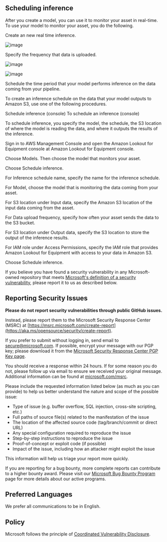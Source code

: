## Scheduling inference
After you create a model, you can use it to monitor your asset in real-time. To use your model to monitor your asset, you do the following.

Create an new real time inference.

![image](https://user-images.githubusercontent.com/36343326/175054446-79c3977d-6e18-498f-8622-3ec436c14b8c.png)


Specify the frequency that data is uploaded.

![image](https://user-images.githubusercontent.com/36343326/175054891-c5311013-94c0-4762-b9b3-5353cb442711.png)


![image](https://user-images.githubusercontent.com/36343326/175054762-521ef174-d2ae-4ba5-8c3e-a249c5431cd3.png)

Schedule the time period that your model performs inference on the data coming from your pipeline.



To create an inference schedule on the data that your model outputs to Amazon S3, use one of the following procedures.

Schedule inference (console)
To schedule an inference (console)

To schedule inference, you specify the model, the schedule, the S3 location of where the model is reading the data, and where it outputs the results of the inference.

Sign in to AWS Management Console and open the Amazon Lookout for Equipment console at Amazon Lookout for Equipment console.

Choose Models. Then choose the model that monitors your asset.

Choose Schedule inference.

For Inference schedule name, specify the name for the inference schedule.

For Model, choose the model that is monitoring the data coming from your asset.

For S3 location under Input data, specify the Amazon S3 location of the input data coming from the asset.

For Data upload frequency, specify how often your asset sends the data to the S3 bucket.

For S3 location under Output data, specify the S3 location to store the output of the inference results.

For IAM role under Access Permissions, specify the IAM role that provides Amazon Lookout for Equipment with access to your data in Amazon S3.

Choose Schedule inference.

If you believe you have found a security vulnerability in any Microsoft-owned repository that meets [Microsoft's definition of a security vulnerability](https://aka.ms/opensource/security/definition), please report it to us as described below.

## Reporting Security Issues

**Please do not report security vulnerabilities through public GitHub issues.**

Instead, please report them to the Microsoft Security Response Center (MSRC) at [https://msrc.microsoft.com/create-report](https://aka.ms/opensource/security/create-report).

If you prefer to submit without logging in, send email to [secure@microsoft.com](mailto:secure@microsoft.com).  If possible, encrypt your message with our PGP key; please download it from the [Microsoft Security Response Center PGP Key page](https://aka.ms/opensource/security/pgpkey).

You should receive a response within 24 hours. If for some reason you do not, please follow up via email to ensure we received your original message. Additional information can be found at [microsoft.com/msrc](https://aka.ms/opensource/security/msrc). 

Please include the requested information listed below (as much as you can provide) to help us better understand the nature and scope of the possible issue:

  * Type of issue (e.g. buffer overflow, SQL injection, cross-site scripting, etc.)
  * Full paths of source file(s) related to the manifestation of the issue
  * The location of the affected source code (tag/branch/commit or direct URL)
  * Any special configuration required to reproduce the issue
  * Step-by-step instructions to reproduce the issue
  * Proof-of-concept or exploit code (if possible)
  * Impact of the issue, including how an attacker might exploit the issue

This information will help us triage your report more quickly.

If you are reporting for a bug bounty, more complete reports can contribute to a higher bounty award. Please visit our [Microsoft Bug Bounty Program](https://aka.ms/opensource/security/bounty) page for more details about our active programs.

## Preferred Languages

We prefer all communications to be in English.

## Policy

Microsoft follows the principle of [Coordinated Vulnerability Disclosure](https://aka.ms/opensource/security/cvd).

<!-- END MICROSOFT SECURITY.MD BLOCK -->
